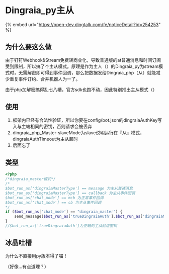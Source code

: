 # Dingraia\_py主从

{% embed url="https://open-dev.dingtalk.com/fe/noticeDetail?id=254253" %}

## 为什么要这么做

由于钉钉Webhook\&Stream免费转商业化，导致普通版的at普通消息和时间订阅受到限制，所以搞了个主从模式。原理是作为主人（）的Dingraia\_py为stream模式时，无需解密即可得到事件回调，那么把数据发给Dingraia\_php（从）就能减少重复事件订约、合并机器人为一了。

由于php加解密搞得乱七八糟，官方sdk也跑不动，因此特别推出主从模式（）

## 使用

1. 框架内已经有合法性验证，所以你要在config/bot.json的dingraiaAuthKey写入与主端相同的密钥，否则请求会被丢弃
2. dingraia\_php\_Master-slaveMode为slave说明运行在『从』模式，dingraiaAuthTimeout为主从超时
3. 后面忘了

## 类型

```php
<?php
/*dingraia_master模式*/
/*
$bot_run_as['dingraiaMasterType'] == message 为主从普通消息
$bot_run_as['dingraiaMasterType'] == callback 为主从事件回调
$bot_run_as['chat_mode'] == mcb 为正常事件回调
$bot_run_as['chat_mode'] == cb 为主从事件回调
*/
if ($bot_run_as['chat_mode'] == "dingraia_master") {
    send_message($bot_run_as['trueDingraiaAuth'].$bot_run_as['dingraiaMasterType'],"原神启动");
}
//$bot_run_as['trueDingraiaAuth']为正确的主从验证密钥
```

## 冰晶吐槽

为什么不直接用py版本得了喵！

（好像...有点道理？）
